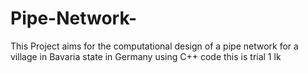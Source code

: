 # Pipe-Network-
This Project aims for the computational design of a pipe network for a village in Bavaria state in Germany using C++ code
this is trial 1
lk
